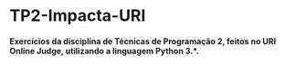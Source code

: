 # TP2-Impacta-URI
#### Exercícios da disciplina de Técnicas de Programação 2, feitos no URI Online Judge, utilizando a linguagem Python 3.*.

